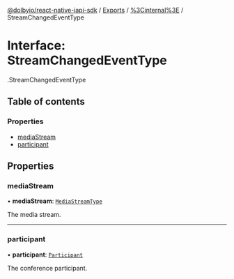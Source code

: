 [@dolbyio/react-native-iapi-sdk](../README.md) / [Exports](../modules.md) / [%3Cinternal%3E](../modules/_internal_.md) / StreamChangedEventType

# Interface: StreamChangedEventType

[<internal>](../modules/_internal_.md).StreamChangedEventType

## Table of contents

### Properties

- [mediaStream](_internal_.StreamChangedEventType.md#mediastream)
- [participant](_internal_.StreamChangedEventType.md#participant)

## Properties

### mediaStream

• **mediaStream**: [`MediaStreamType`](../enums/_internal_.MediaStreamType.md)

The media stream.

___

### participant

• **participant**: [`Participant`](_internal_.Participant.md)

The conference participant.
